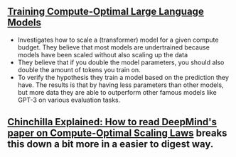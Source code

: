 ## [Training Compute-Optimal Large Language Models](https://arxiv.org/pdf/2203.15556.pdf)
- Investigates how to scale a (transformer) model for a given compute budget. They believe that most models are undertrained because models have been scaled without also scaling up the data
- They believe that if you double the model parameters, you should also double the amount of tokens you train on.
- To verify the hypothesis they train a model based on the prediction they have. The results is that by having less parameters than other models, but more data they are able to outperform other famous models like GPT-3 on various evaluation tasks.

[Chinchilla Explained: How to read DeepMind's paper on Compute-Optimal Scaling Laws](https://alexandrabarr.beehiiv.com/p/chinchilla-explained) breaks this down a bit more in a easier to digest way.
- 